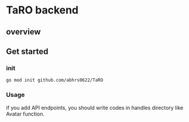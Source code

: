 # TaRO backend

## overview

## Get started

### init

```
go mod init github.com/abhrs0622/TaRO
```

### Usage

if you add API endpoints, you should write codes in handles directory like Avatar function.
